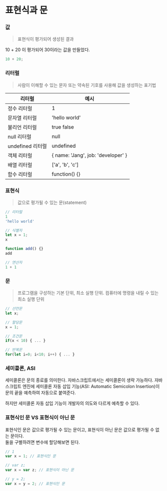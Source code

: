 # 표현식과 문 

### 값
> 표현식이 평가되어 생성된 결과

10 + 20 이 평가되어 30이라는 값을 만들었다.
```javascript
10 + 20;
```

### 리터럴
> 사람이 이해할 수 있는 문자 또는 약속된 기호를 사용해 값을 생성하는 표기법

|리터럴|예시|
|------|------|
|정수 리터럴|1|
|문자열 리터럴|'hello world'|
|불리언 리터럴|true false|
|null 리터럴|null|
|undefined 리터럴|undefined|
|객체 리터럴|{ name: 'Jang', job: 'developer' }|
|배열 리터럴|['a', 'b', 'c']| 
|함수 리터럴|function() {}|

### 표현식
> 값으로 평가될 수 있는 문(statement)
```javascript
// 리터럴
1
'hello world'

// 식별자
let x = 1;
x

function add() {}
add

// 연산자
1 + 1
```

### 문
> 프로그램을 구성하는 기본 단위, 최소 실행 단위. 컴퓨터에 명령을 내릴 수 있는 최소 실행 단위

```javascript
// 선언문
let x;

// 할당문
x = 1;

// 조건문
if(x < 10) { ... }

// 반복문
for(let i=0; i<10; i++) { ... }
```

### 세미콜론, ASI
세미콜론은 문의 종료를 의미한다.
자바스크립트에서는 세미콜론이 생략 가능하다. 자바스크립트 엔진에 세미콜론 자동 삽입 기능(ASI: Automatic Semicolon Insertion)이 문의 끝을 예측하여 자동으로 붙여준다.

하지만 세미콜론 자동 삽입 기능이 개발자의 의도와 다르게 예측할 수 있다.

### 표현식인 문 VS 표현식이 아닌 문
표현식인 문은 값으로 평가될 수 있는 문이고, 표현식이 아닌 문은 값으로 평가될 수 없는 문이다.   
둘을 구별하려면 변수에 할당해보면 된다.
```javascript
// 1 
var x = 1; // 표현식인 문

// var z;
var x = var z; // 표현식이 아닌 문

// y = 2;
var x = y = 2; // 표현식인 문
```
